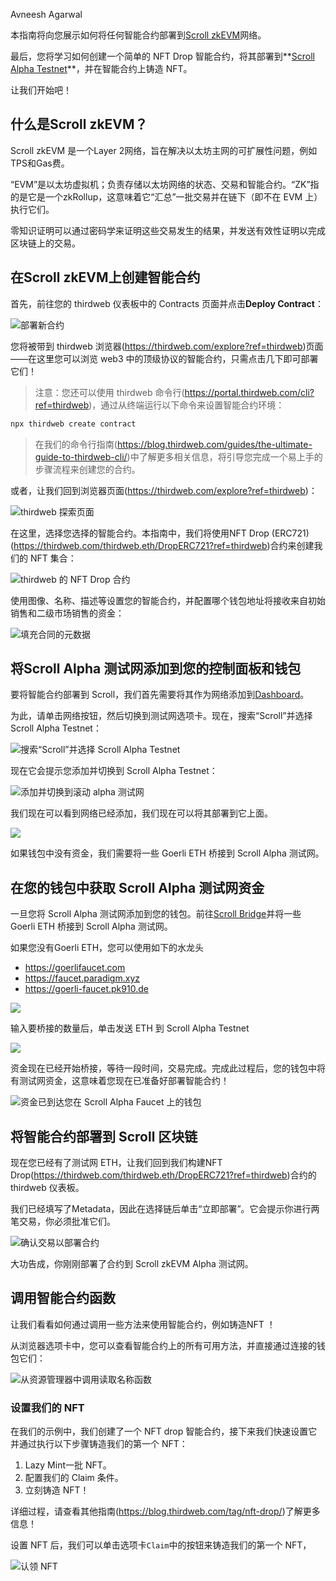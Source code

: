 Avneesh Agarwal

本指南将向您展示如何将任何智能合约部署到[Scroll zkEVM](https://scroll.io/?ref=blog.thirdweb.com)网络。

最后，您将学习如何创建一个简单的 NFT Drop 智能合约，将其部署到**[Scroll Alpha Testnet](https://thirdweb.com/scroll-alpha-testnet?ref=blog.thirdweb.com)**，并在智能合约上铸造 NFT。

让我们开始吧！

## 什么是Scroll zkEVM？

Scroll zkEVM 是一个Layer 2网络，旨在解决以太坊主网的可扩展性问题，例如TPS和Gas费。

“EVM”是以太坊虚拟机；负责存储以太坊网络的状态、交易和智能合约。“ZK”指的是它是一个zkRollup，这意味着它“汇总”一批交易并在链下（即不在 EVM 上）执行它们。

零知识证明可以通过密码学来证明这些交易发生的结果，并发送有效性证明以完成区块链上的交易。

## 在Scroll zkEVM上创建智能合约

首先，前往您的 thirdweb 仪表板中的 Contracts 页面并点击**Deploy Contract**：

![部署新合约](https://blog.thirdweb.com/content/images/2023/03/SCR-20230304-uu3-1-.png)

您将被带到 thirdweb 浏览器(https://thirdweb.com/explore?ref=thirdweb)页面——在这里您可以浏览 web3 中的顶级协议的智能合约，只需点击几下即可部署它们！

> 注意：您还可以使用 thirdweb 命令行(https://portal.thirdweb.com/cli?ref=thirdweb)，通过从终端运行以下命令来设置智能合约环境：

```bash
npx thirdweb create contract
```

> 在我们的命令行指南(https://blog.thirdweb.com/guides/the-ultimate-guide-to-thirdweb-cli/)中了解更多相关信息，将引导您完成一个易上手的步骤流程来创建您的合约。

或者，让我们回到浏览器页面(https://thirdweb.com/explore?ref=thirdweb)：

![thirdweb 探索页面](https://blog.thirdweb.com/content/images/2023/03/SCR-20230309-bpg-2.png)

  
在这里，选择您选择的智能合约。本指南中，我们将使用NFT Drop (ERC721)(https://thirdweb.com/thirdweb.eth/DropERC721?ref=thirdweb)合约来创建我们的 NFT 集合：

![thirdweb 的 NFT Drop 合约](https://blog.thirdweb.com/content/images/2023/03/SCR-20230304-rkv-2.png)

使用图像、名称、描述等设置您的智能合约，并配置哪个钱包地址将接收来自初始销售和二级市场销售的资金：

![填充合同的元数据](https://blog.thirdweb.com/content/images/2023/03/contract-metadata-2-1-1.png)



## 将Scroll Alpha 测试网添加到您的控制面板和钱包

要将智能合约部署到 Scroll，我们首先需要将其作为网络添加到[Dashboard](https://thirdweb.com/dashboard?ref=thirdweb)。

为此，请单击网络按钮，然后切换到测试网选项卡。现在，搜索“Scroll”并选择 Scroll Alpha Testnet：

![搜索“Scroll”并选择 Scroll Alpha Testnet](https://blog.thirdweb.com/content/images/2023/04/Search-for-scroll.png)

现在它会提示您添加并切换到 Scroll Alpha Testnet：

![添加并切换到滚动 alpha 测试网](https://blog.thirdweb.com/content/images/2023/04/add-Scroll-Alpha-Testnet-to-wallet.png)

我们现在可以看到网络已经添加，我们现在可以将其部署到它上面。

![](https://blog.thirdweb.com/content/images/2023/04/Switched-to-Scroll-Alpha-Testnet.png)

如果钱包中没有资金，我们需要将一些 Goerli ETH 桥接到 Scroll Alpha 测试网。

## 在您的钱包中获取 Scroll Alpha 测试网资金

一旦您将 Scroll Alpha 测试网添加到您的钱包。前往[Scroll Bridge](https://scroll.io/alpha/bridge?ref=blog.thirdweb.com)并将一些 Goerli ETH 桥接到 Scroll Alpha 测试网。

如果您没有Goerli ETH，您可以使用如下的水龙头
- https://goerlifaucet.com
- https://faucet.paradigm.xyz
- https://goerli-faucet.pk910.de

![](https://blog.thirdweb.com/content/images/2023/04/go-to-scroll-bridge-and-bridge-some-funds.png)

输入要桥接的数量后，单击发送 ETH 到 Scroll Alpha Testnet

![](https://blog.thirdweb.com/content/images/2023/04/Bridge-initiated.png)

资金现在已经开始桥接，等待一段时间，交易完成。完成此过程后，您的钱包中将有测试网资金，这意味着您现在已准备好部署智能合约！

![资金已到达您在 Scroll Alpha Faucet 上的钱包](https://blog.thirdweb.com/content/images/2023/04/Funds-arived-in-wallet.png)

## 将智能合约部署到 Scroll 区块链

现在您已经有了测试网 ETH，让我们回到我们构建NFT Drop(https://thirdweb.com/thirdweb.eth/DropERC721?ref=thirdweb)合约的 thirdweb 仪表板。

我们已经填写了Metadata，因此在选择链后单击“立即部署”。它会提示你进行两笔交易，你必须批准它们。

![确认交易以部署合约](https://blog.thirdweb.com/content/images/2023/04/Deploy-Contract-to-scroll-zkEVM-Alpha-Testnet-.png)

大功告成，你刚刚部署了合约到 Scroll zkEVM Alpha 测试网。

## 调用智能合约函数

让我们看看如何通过调用一些方法来使用智能合约，例如铸造NFT ！

从浏览器选项卡中，您可以查看智能合约上的所有可用方法，并直接通过连接的钱包它们：

![从资源管理器中调用读取名称函数](https://blog.thirdweb.com/content/images/2023/03/contract-explorer-2.png)

### 设置我们的 NFT

在我们的示例中，我们创建了一个 NFT drop 智能合约，接下来我们快速设置它并通过执行以下步骤铸造我们的第一个 NFT：

1.  Lazy Mint一批 NFT。
2.  配置我们的 Claim 条件。
3.  立刻铸造 NFT！

详细过程，请查看其他指南(https://blog.thirdweb.com/tag/nft-drop/)了解更多信息！ 

设置 NFT 后，我们可以单击选项卡`Claim`中的按钮来铸造我们的第一个 NFT，

![认领 NFT](https://blog.thirdweb.com/content/images/2023/03/image-94.png)